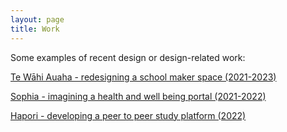 ```yaml
---
layout: page
title: Work
---
```


Some examples of recent design or design-related work:

[Te Wāhi Auaha - redesigning a school maker space (2021-2023)](/projects/te-wahi)

[Sophia - imagining a health and well being portal (2021-2022)](/projects/sophia)

[Hapori - developing a peer to peer study platform (2022)](/projects/hapori)